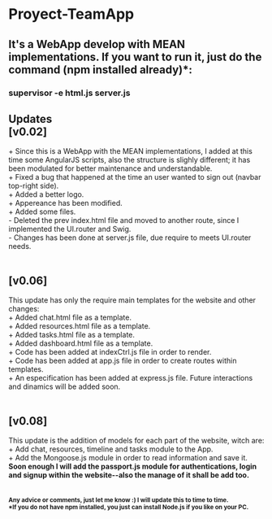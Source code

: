 # Proyect-TeamApp

<h2>It's a WebApp develop with MEAN implementations. If you want to run it, just do the command (npm installed already)*:</h2>
<h3><stronger>supervisor -e html.js server.js</stronger></h3>

<h2>Updates<br>
[v0.02]</h2>
+ Since this is a WebApp with the MEAN implementations, I added at this time some AngularJS scripts, also the structure is slighly different; it has been modulated for better maintenance and understandable.<br>
+ Fixed a bug that happened at the time an user wanted to sign out (navbar top-right side).<br>
+ Added a better logo.<br>
+ Appereance has been modified.<br>
+ Added some files.<br>
- Deleted the prev index.html file and moved to another route, since I implemented the UI.router and Swig.<br>
- Changes has been done at server.js file, due require to meets UI.router needs.<br>
<br>
<h2>[v0.06]</h2>
This update has only the require main templates for the website and other changes:<br>
+ Added chat.html file as a template.<br>
+ Added resources.html file as a template.<br>
+ Added tasks.html file as a template.<br>
+ Added dashboard.html file as a template.<br>
+ Code has been added at indexCtrl.js file in order to render.<br>
+ Code has been added at app.js file in order to create routes within templates.<br>
+ An especification has been added at express.js file.
Future interactions and dinamics will be added soon.<br>
<br>
<h2>[v0.08]</h2>
This update is the addition of models for each part of the website, witch are:<br>
+ Add chat, resources, timeline and tasks module to the App.<br>
+ Add the Mongoose.js module in order to read information and save it.<br>
<strong>Soon enough I will add the passport.js module for authentications, login and signup within the website--also the manage of it shall be add too.</strong>
<br>
<br>
<br>
<strong><small>Any advice or comments, just let me know :) I will update this to time to time.<br>
*If you do not have npm installed, you just can install Node.js if you like on your PC.</small></strong>
